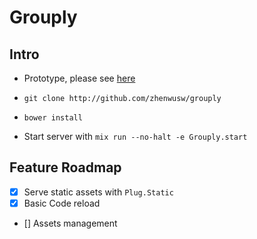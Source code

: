 Grouply
=======

## Intro

* Prototype, please see [here](http://pan.baidu.com/s/1hqy0jvI#dir/path=%2Fgrouply)

* `git clone http://github.com/zhenwusw/grouply`
* `bower install`
* Start server with `mix run --no-halt -e Grouply.start`


## Feature Roadmap
- [x] Serve static assets with `Plug.Static`
- [x] Basic Code reload
- []  Assets management

